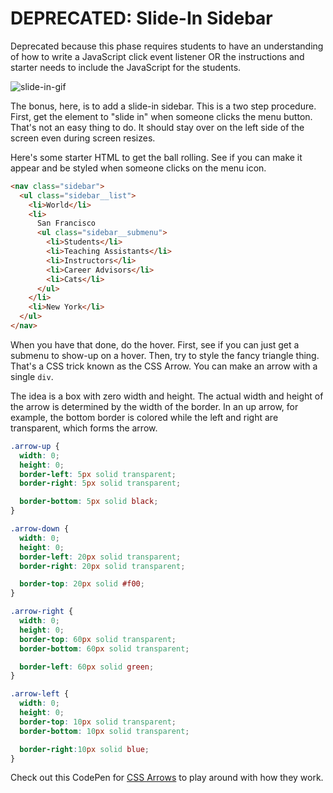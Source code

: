 # DEPRECATED: Slide-In Sidebar

Deprecated because this phase requires students to have an understanding of
how to write a JavaScript click event listener OR the instructions and starter
needs to include the JavaScript for the students.

![slide-in-gif]

The bonus, here, is to add a slide-in sidebar. This is a two step procedure.
First, get the element to "slide in" when someone clicks the menu button. That's
not an easy thing to do. It should stay over on the left side of the screen even
during screen resizes.

Here's some starter HTML to get the ball rolling. See if you can make it appear
and be styled when someone clicks on the menu icon.

```html
<nav class="sidebar">
  <ul class="sidebar__list">
    <li>World</li>
    <li>
      San Francisco
      <ul class="sidebar__submenu">
        <li>Students</li>
        <li>Teaching Assistants</li>
        <li>Instructors</li>
        <li>Career Advisors</li>
        <li>Cats</li>
      </ul>
    </li>
    <li>New York</li>
  </ul>
</nav>
```

When you have that done, do the hover. First, see if you can just get a submenu
to show-up on a hover. Then, try to style the fancy triangle thing. That's a CSS
trick known as the CSS Arrow. You can make an arrow with a single `div`.

The idea is a box with zero width and height. The actual width and height of the
arrow is determined by the width of the border. In an up arrow, for example, the
bottom border is colored while the left and right are transparent, which forms
the arrow.

```css
.arrow-up {
  width: 0;
  height: 0;
  border-left: 5px solid transparent;
  border-right: 5px solid transparent;

  border-bottom: 5px solid black;
}

.arrow-down {
  width: 0;
  height: 0;
  border-left: 20px solid transparent;
  border-right: 20px solid transparent;

  border-top: 20px solid #f00;
}

.arrow-right {
  width: 0;
  height: 0;
  border-top: 60px solid transparent;
  border-bottom: 60px solid transparent;

  border-left: 60px solid green;
}

.arrow-left {
  width: 0;
  height: 0;
  border-top: 10px solid transparent;
  border-bottom: 10px solid transparent;

  border-right:10px solid blue;
}
```

Check out this CodePen for [CSS Arrows] to play around with how they work.

[slide-in-gif]: https://appacademy-open-assets.s3-us-west-1.amazonaws.com/Module-Responsive-Design/response-design-projects/aa-times/assets/sidebar.gif
[CSS Arrows]: https://codepen.io/aa-academics/pen/NWqOVpa?editors=1100
